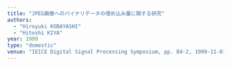 ```yaml
---
title: "JPEG画像へのバイナリデータの埋め込み量に関する研究"
authors:
  - "Hiroyuki KOBAYASHI"
  - "Hitoshi KIYA"
year: 1999
type: "domestic"
venue: "IEICE Digital Signal Processing Symposium, pp. B4-2, 1999-11-01."
---
```

